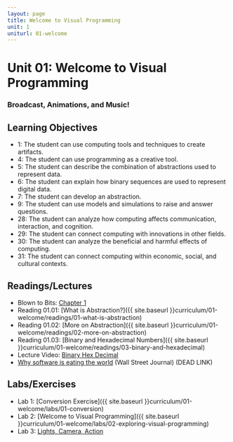 ```yaml
---
layout: page
title: Welcome to Visual Programming
unit: 1
uniturl: 01-welcome
---
```



Unit 01: Welcome to Visual Programming
======================================
### Broadcast, Animations, and Music! 


Learning Objectives
-------------------
 * 1: The student can use computing tools and techniques to create artifacts.
 * 4: The student can use programming as a creative tool.
 * 5: The student can describe the combination of abstractions used to represent data.
 * 6: The student can explain how binary sequences are used to represent digital data.
 * 7: The student can develop an abstraction.
 * 9: The student can use models and simulations to raise and answer questions.
 * 28: The student can analyze how computing affects communication, interaction, and cognition.
 * 29: The student can connect computing with innovations in other fields.
 * 30: The student can analyze the beneficial and harmful effects of computing.
 * 31: The student can connect computing within economic, social, and cultural contexts.



Readings/Lectures
-----------------
 * Blown to Bits: [Chapter 1](http://www.bitsbook.com/wp-content/uploads/2008/12/chapter1.pdf)
 * Reading 01.01: [What is Abstraction?]({{ site.baseurl }}curriculum/01-welcome/readings/01-what-is-abstraction)
 * Reading 01.02: [More on Abstraction]({{ site.baseurl }}curriculum/01-welcome/readings/02-more-on-abstraction)
 * Reading 01.03: [Binary and Hexadecimal Numbers]({{ site.baseurl }}curriculum/01-welcome/readings/03-binary-and-hexadecimal)
 * Lecture Video: [Binary Hex Decimal](http://www.screencast.com/t/c2tp610y1tx6)
 * [Why software is eating the world](http://online.wsj.com/article/SB10001424053111903480904576512250915629460.html) (Wall Street Journal) (DEAD LINK)


Labs/Exercises
--------------
 * Lab 1: [Conversion Exercise]({{ site.baseurl }}curriculum/01-welcome/labs/01-conversion)
 * Lab 2: [Welcome to Visual Programming]({{ site.baseurl }}curriculum/01-welcome/labs/02-exploring-visual-programming)
 * Lab 3: [Lights, Camera, Action]({{}})

